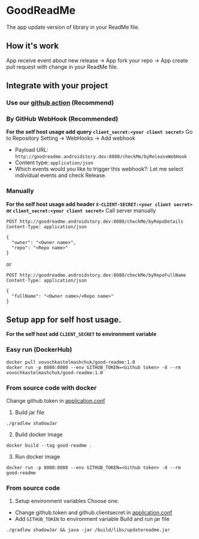 # GoodReadMe
The app update version of library in your ReadMe file.

## How it's work
App receive event about new release -> App fork your repo -> App create pull request with change in your ReadMe file.

## Integrate with your project
### Use our [github action](https://github.com/GoodReadMe/GoodReadMeAction) (Recommend)

### By GitHub WebHook (Recommended)
**For the self host usage add query `client_secret:<your client secret>`**
Go to Repository Setting -> WebHooks -> Add webhook 
 - Payload URL: `http://goodreadme.androidstory.dev:8080/checkMe/byReleaseWebHook`
 - Content type: `application/json`
 - Which events would you like to trigger this webhook?: Let me select individual events and check Release. 
 
### Manually
**For the self host usage add header `X-CLIENT-SECRET:<your client secret>` or `client_secret:<your client secret>`** 
Call server manually
```http request
POST http://goodreadme.androidstory.dev:8080/checkMe/byRepoDetails
Content-Type: application/json

{
  "owner": "<Owner name>",
  "repo": "<Repo name>"
}
```
or
```http request
POST http://goodreadme.androidstory.dev:8080/checkMe/byRepoFullName
Content-Type: application/json

{
  "fullName": "<Owner name>/<Repo name>"
}
```

## Setup app for self host usage.
**For the self host add `CLIENT_SECRET` to environment variable** 
### Easy run (DockerHub)
```shell script
docker pull vovochkastelmashchuk/good-readme:1.0
docker run -p 8080:8080 --env GITHUB_TOKEN=<Github token> -d --rm vovochkastelmashchuk/good-readme:1.0
```

### From source code with docker
Change github.token in [application.conf](resources/application.conf)
1. Build jar file
```shell script
./gradlew shadowJar 
```
2. Build docker image
```shell script
docker build --tag good-readme .
```
3. Run docker image
```shell script
docker run -p 8080:8080 --env GITHUB_TOKEN=<Github token> -d --rm good-readme
```

### From source code
1. Setup environment variables
Choose one:
 - Change github.token and github.clientsecret in [application.conf](resources/application.conf)
 - Add `GITHUB_TOKEN` to environment variable
Build and run jar file
```shell script
./gradlew shadowJar && java -jar /build/libs/updatereadme.jar 
```
